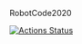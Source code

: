 RobotCode2020

[![Actions Status](https://github.com/cavineers/RobotCode2020/workflows/Gradle/badge.svg)](https://github.com/cavineers/RobotCode2020/actions)
